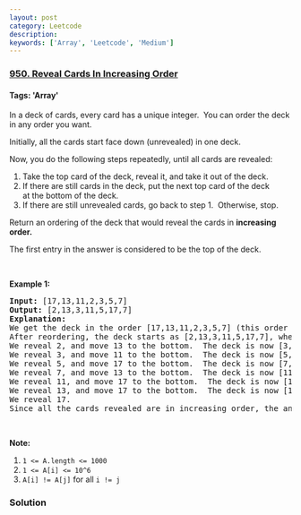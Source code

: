 ```yaml
---
layout: post
category: Leetcode
description: 
keywords: ['Array', 'Leetcode', 'Medium']
---
```

### [950. Reveal Cards In Increasing Order](https://leetcode.com/problems/reveal-cards-in-increasing-order)

#### Tags: 'Array'

<div class="content__u3I1 question-content__JfgR"><div><p>In a deck of cards, every card has a unique integer.  You can order the deck in any order you want.</p>
<p>Initially, all the cards start face down (unrevealed) in one deck.</p>
<p>Now, you do the following steps repeatedly, until all cards are revealed:</p>
<ol>
<li>Take the top card of the deck, reveal it, and take it out of the deck.</li>
<li>If there are still cards in the deck, put the next top card of the deck at the bottom of the deck.</li>
<li>If there are still unrevealed cards, go back to step 1.  Otherwise, stop.</li>
</ol>
<p>Return an ordering of the deck that would reveal the cards in <strong>increasing order.</strong></p>
<p>The first entry in the answer is considered to be the top of the deck.</p>
<p> </p>
<div>
<p><strong>Example 1:</strong></p>
<pre><strong>Input: </strong><span id="example-input-1-1">[17,13,11,2,3,5,7]</span>
<strong>Output: </strong><span id="example-output-1">[2,13,3,11,5,17,7]</span>
<strong>Explanation: </strong>
We get the deck in the order [17,13,11,2,3,5,7] (this order doesn't matter), and reorder it.
After reordering, the deck starts as [2,13,3,11,5,17,7], where 2 is the top of the deck.
We reveal 2, and move 13 to the bottom.  The deck is now [3,11,5,17,7,13].
We reveal 3, and move 11 to the bottom.  The deck is now [5,17,7,13,11].
We reveal 5, and move 17 to the bottom.  The deck is now [7,13,11,17].
We reveal 7, and move 13 to the bottom.  The deck is now [11,17,13].
We reveal 11, and move 17 to the bottom.  The deck is now [13,17].
We reveal 13, and move 17 to the bottom.  The deck is now [17].
We reveal 17.
Since all the cards revealed are in increasing order, the answer is correct.
</pre>
<div>
<p> </p>
<p><strong>Note:</strong></p>
<ol>
<li><code>1 &lt;= A.length &lt;= 1000</code></li>
<li><code>1 &lt;= A[i] &lt;= 10^6</code></li>
<li><code>A[i] != A[j]</code> for all <code>i != j</code></li>
</ol>
</div>
</div>
</div></div>

### Solution
